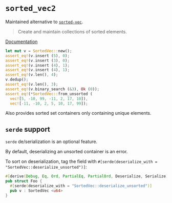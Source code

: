 # `sorted_vec2`

Maintained alternative to [`sorted-vec`](https://crates.io/crates/sorted-vec).

> Create and maintain collections of sorted elements.

[Documentation](https://docs.rs/sorted-vec2)

```rust
let mut v = SortedVec::new();
assert_eq!(v.insert (5), 0);
assert_eq!(v.insert (3), 0);
assert_eq!(v.insert (4), 1);
assert_eq!(v.insert (4), 1);
assert_eq!(v.len(), 4);
v.dedup();
assert_eq!(v.len(), 3);
assert_eq!(v.binary_search (&3), Ok (0));
assert_eq!(*SortedVec::from_unsorted (
  vec![5, -10, 99, -11, 2, 17, 10]),
  vec![-11, -10, 2, 5, 10, 17, 99]);
```

Also provides sorted set containers only containing unique elements.

## `serde` support

`serde` de/serialization is an optional feature.

By default, deserializing an unsorted container is an error.

To sort on deserialization, tag the field with
`#[serde(deserialize_with = "SortedVec::deserialize_unsorted")]`:

```rust
#[derive(Debug, Eq, Ord, PartialEq, PartialOrd, Deserialize, Serialize)]
pub struct Foo {
  #[serde(deserialize_with = "SortedVec::deserialize_unsorted")]
  pub v : SortedVec <u64>
}
```
